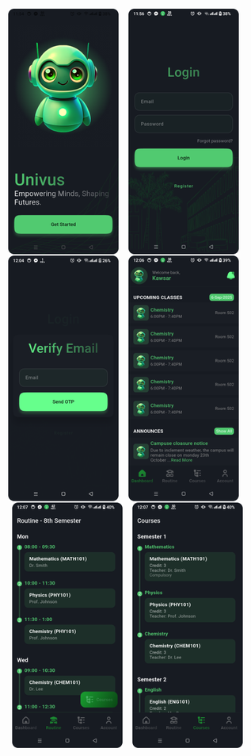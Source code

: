 <p align="center">
  <img src="preview/1_onboard.png" width="223" height="495" style="margin-right:16px;" />
  <img src="preview/2_login.png" width="223" height="495" style="margin-right:16px;"/>
  <img src="preview/3_email_verification.png" width="223" height="495" style="margin-right:16px;"/>
  <img src="preview/4_dashboard.png" width="223" height="495" style="margin-right:16px;"/>
  <img src="preview/5_routines.png" width="223" height="495" style="margin-right:16px;"/>
  <img src="preview/6_courses.png" width="223" height="495" />
</p>